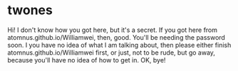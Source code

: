 # twones
<p>Hi! I don't know how you got here, but it's a secret. If you got here from atomnus.github.io/Williamwei, then, good. You'll be needing the password soon. I you have no idea of what I am talking about, then please either finish atomnus.github.io/Williamwei first, or just, not to be rude, but go away, because you'll have no idea of how to get in. OK, bye!</p>
